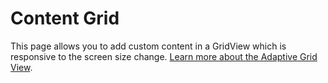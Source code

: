 # Content Grid

This page allows you to add custom content in a GridView which is responsive to the screen size change. [Learn more about the Adaptive Grid View](https://docs.microsoft.com/windows/communitytoolkit/controls/adaptivegridview).